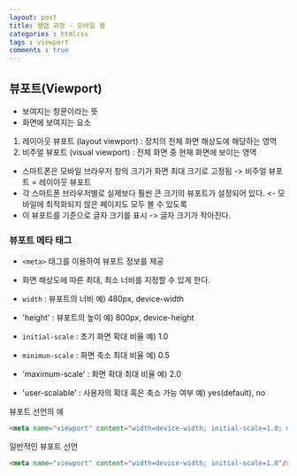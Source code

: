 ```yaml
---
layout: post
title: 웹앱 과정 - 모바일 웹
categories : htmlcss
tags : viewport
comments : true
---
```


## 뷰포트(Viewport)
- 보여지는 창문이라는 뜻
- 화면에 보여지는 요소
1. 레이아웃 뷰포트 (layout viewport) : 장치의 전체 화면 해상도에 해당하는 영역
2. 비주얼 뷰포트 (visual viewport) : 전체 화면 중 현재 화면에 보이는 영역

- 스마트폰은 모바일 브라우저 창의 크기가 화면 최대 크기로 고정됨 -> 비주얼 뷰포트 = 레이아웃 뷰포트
- 각 스마트폰 브라우저별로 실제보다 훨씬 큰 크기의 뷰포트가 설정되어 있다.
    <- 모바일에 최적화되지 않은 페이지도 모두 볼 수 있도록
- 이 뷰포트를 기준으로 글자 크기를 표시 -> 글자 크기가 작아진다.

### 뷰포트 메타 태그
- `<meta>` 태그를 이용하여 뷰포트 정보를 제공
- 화면 해상도에 따른 최대, 최소 너비를 지정할 수 있게 한다.

- `width` : 뷰포트의 너비
    예) 480px, device-width
- 'height' : 뷰포트의 높이
    예) 800px, device-height
- `initial-scale` : 초기 화면 확대 비율
    예) 1.0
- `minimun-scale` : 화면 축소 최대 비율
    예) 0.5
- 'maximum-scale' : 화면 확대 최대 비율
    예) 2.0
- 'user-scalable' : 사용자의 확대 혹은 축소 가능 여부
    예) yes(default), no

뷰포트 선언의 예
```HTML
<meta name="viewport" content="width=device-width; initial-scale=1.0; minimum-scale=1.0; maximum-scale=1.0; user-scalable=no"/>
```

일반적인 뷰포트 선언
```HTML
<meta name="viewport" content="width=device-width; initial-scale=1.0"/>
```
